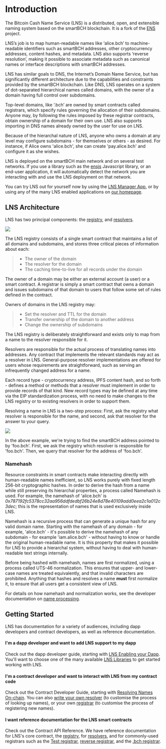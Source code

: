 # Introduction

The Bitcoin Cash Name Service (LNS) is a distributed, open, and extensible naming system based on the smartBCH blockchain. It is a fork of the [ENS](https://ens.domains) project.

LNS’s job is to map human-readable names like ‘alice.bch’ to machine-readable identifiers such as smartBCH addresses, other cryptocurrency addresses, content hashes, and metadata. LNS also supports ‘reverse resolution’, making it possible to associate metadata such as canonical names or interface descriptions with smartBCH addresses.

LNS has similar goals to DNS, the Internet’s Domain Name Service, but has significantly different architecture due to the capabilities and constraints provided by the smartBCH blockchain. Like DNS, LNS operates on a system of dot-separated hierarchical names called domains, with the owner of a domain having full control over subdomains.

Top-level domains, like ‘.bch’ are owned by smart contracts called registrars, which specify rules governing the allocation of their subdomains. Anyone may, by following the rules imposed by these registrar contracts, obtain ownership of a domain for their own use. LNS also supports importing in DNS names already owned by the user for use on LNS.

Because of the hierarchal nature of LNS, anyone who owns a domain at any level may configure subdomains - for themselves or others - as desired. For instance, if Alice owns 'alice.bch', she can create 'pay.alice.bch' and configure it as she wishes.

LNS is deployed on the smartBCH main network and on several test networks. If you use a library such as the [ensjs](https://www.npmjs.com/package/@ensdomains/ensjs) Javascript library, or an end-user application, it will automatically detect the network you are interacting with and use the LNS deployment on that network.

You can try LNS out for yourself now by using the [LNS Manager App](https://app.bch.domains), or by using any of the many LNS enabled applications on [our homepage](https://bch.domains).

## LNS Architecture

LNS has two principal components: the [registry](contract-api-reference/ens.md), and [resolvers](contract-api-reference/publicresolver.md).

![](<.gitbook/assets/ens-architecture (1).png>)

The LNS registry consists of a single smart contract that maintains a list of all domains and subdomains, and stores three critical pieces of information about each:

> * The owner of the domain
> * The resolver for the domain
> * The caching time-to-live for all records under the domain

The owner of a domain may be either an external account (a user) or a smart contract. A registrar is simply a smart contract that owns a domain and issues subdomains of that domain to users that follow some set of rules defined in the contract.

Owners of domains in the LNS registry may:

> * Set the resolver and TTL for the domain
> * Transfer ownership of the domain to another address
> * Change the ownership of subdomains

The LNS registry is deliberately straightforward and exists only to map from a name to the resolver responsible for it.

Resolvers are responsible for the actual process of translating names into addresses. Any contract that implements the relevant standards may act as a resolver in LNS. General-purpose resolver implementations are offered for users whose requirements are straightforward, such as serving an infrequently changed address for a name.

Each record type - cryptocurrency address, IPFS content hash, and so forth - defines a method or methods that a resolver must implement in order to provide records of that kind. New record types may be defined at any time via the EIP standardization process, with no need to make changes to the LNS registry or to existing resolvers in order to support them.

Resolving a name in LNS is a two-step process: First, ask the registry what resolver is responsible for the name, and second, ask that resolver for the answer to your query.

![](https://lh5.googleusercontent.com/\_OPPzaxTxKggx9HuxloeWtK8ggEfIIBKRCEA6BKMwZdzAfUpIY6cz7NK5CFmiuw7TwknbhFNVRCJsswHLqkxUEJ5KdRzpeNbyg8\_H9d2RZdG28kgipT64JyPZUP--bAizozaDcxCq34)

In the above example, we're trying to find the smartBCH address pointed to by 'foo.bch'. First, we ask the registry which resolver is responsible for 'foo.bch'. Then, we query that resolver for the address of 'foo.bch'.

### Namehash

Resource constraints in smart contracts make interacting directly with human-readable names inefficient, so LNS works purely with fixed length 256-bit cryptographic hashes. In order to derive the hash from a name while still preserving its hierarchal properties, a process called Namehash is used. For example, the namehash of 'alice.bch' is _0x787192fc5378cc32aa956ddfdedbf26b24e8d78e40109add0eea2c1a012c3dec_; this is the representation of names that is used exclusively inside LNS.

Namehash is a recursive process that can generate a unique hash for any valid domain name. Starting with the namehash of any domain - for example, 'alice.bch' - it's possible to derive the namehash of any subdomain - for example 'iam.alice.bch' - without having to know or handle the original human-readable name. It is this property that makes it possible for LNS to provide a hierarchal system, without having to deal with human-readable text strings internally.

Before being hashed with namehash, names are first normalized, using a process called UTS-46 normalization. This ensures that upper- and lower-case names are treated equivalently, and that invalid characters are prohibited. Anything that hashes and resolves a name **must** first normalize it, to ensure that all users get a consistent view of LNS.

For details on how namehash and normalization works, see the developer documentation on [name processing](contract-api-reference/name-processing.md).

## Getting Started

LNS has documentation for a variety of audiences, including dapp developers and contract developers, as well as reference documentation.

#### I'm a dapp developer and want to add LNS support to my dapp

Check out the dapp developer guide, starting with [LNS Enabling your Dapp](dapp-developer-guide/ens-enabling-your-dapp.md). You'll want to choose one of the many available [LNS Libraries](dapp-developer-guide/ens-libraries.md) to get started working with LNS.

#### I'm a contract developer and want to interact with LNS from my contract code

Check out the Contract Developer Guide, starting with [Resolving Names On-chain](contract-developer-guide/resolving-names-on-chain.md). You can also [write your own resolver](contract-developer-guide/writing-a-resolver.md) (to customise the process of looking up names), or your own [registrar](contract-developer-guide/writing-a-registrar.md) (to customise the process of registering new names).

#### I want reference documentation for the LNS smart contracts

Check out the Contract API Reference. We have reference documentation for LNS's core contract, the [registry](contract-api-reference/ens.md), for [resolvers](contract-api-reference/publicresolver.md), and for commonly-used registrars such as the [Test registrar](contract-api-reference/testregistrar.md), [reverse registrar](contract-api-reference/reverseregistrar.md), and the [.bch registrar](contract-api-reference/.bch-permanent-registrar/).
